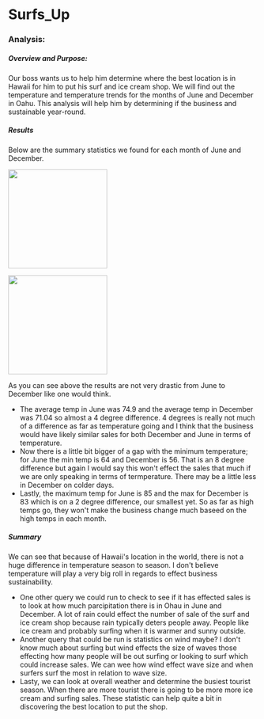 # Surfs_Up

### Analysis:

##### **Overview and Purpose:**
Our boss wants us to help him determine where the best location is in Hawaii for him to put his surf and ice cream shop. We will find out the temperature and temperature trends for the months of June and December in Oahu. This analysis will help him by determining if the business and sustainable year-round.

##### **Results**
Below are the summary statistics we found for each month of June and December.

<img src="https://user-images.githubusercontent.com/100392991/166616600-baa7b64e-6ba4-4672-be9b-8337fc8eb067.PNG"
           width="200">
           
<img src="https://user-images.githubusercontent.com/100392991/166616846-8c52c891-6df4-45e3-9bf0-4edf708da5fc.PNG"
     width="200">
     
 As you can see above the results are not very drastic from June to December like one would think. 
 - The average temp in June was 74.9 and the average temp in December was 71.04 so almost a 4 degree difference. 4 degrees is really not much of a difference as far as temperature going and I think that the business would have likely similar sales for both December and June in terms of temperature. 
 - Now there is a little bit bigger of a gap with the minimum temperature; for June the min temp is 64 and December is 56. That is an 8 degree difference but again I would say this won't effect the sales that much if we are only speaking in terms of termperature. There may be a little less in December on colder days. 
 - Lastly, the maximum temp for June is 85 and the max for December is 83 which is on a 2 degree difference, our smallest yet. So as far as high temps go, they won't make the business change much baseed on the high temps in each month. 


##### **Summary**

We can see that because of Hawaii's location in the world, there is not a huge difference in temperature season to season. I don't believe temperature will play a very big roll in regards to effect business sustainability.
- One other query we could run to check to see if it has effected sales is to look at how much parcipitation there is in Ohau in June and December. A lot of rain could effect the number of sale of the surf and ice cream shop because rain typically deters people away. People like ice cream and probably surfing when it is warmer and sunny outside. 
- Another query that could be run is statistics on wind maybe? I don't know much about surfing but wind effects the size of waves those effecting how many people will be out surfing or looking to surf which could increase sales. We can wee how wind effect wave size and when surfers surf the most in relation to wave size. 
- Lasty, we can look at overall weather and determine the busiest tourist season. When there are more tourist there is going to be more more ice cream and surfing sales. These statistic can help quite a bit in discovering the best location to put the shop. 
